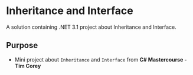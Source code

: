 # Inheritance and Interface
A solution containing .NET 3.1 project about Inheritance and Interface.

## Purpose
- Mini project about `Inheritance` and `Interface` from **C# Mastercourse - Tim Corey**